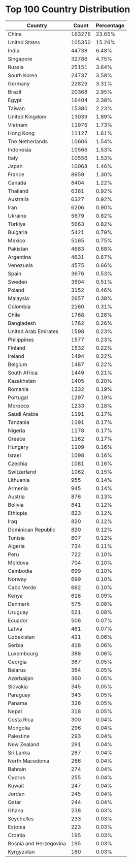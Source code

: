 # Top 100 Country Distribution
| Country | Count | Percentage |
|----|----|----|
| China | 163276 | 23.65% |
| United States | 105350 | 15.26% |
| India | 44738 | 6.48% |
| Singapore | 32786 | 4.75% |
| Russia | 25151 | 3.64% |
| South Korea | 24737 | 3.58% |
| Germany | 22829 | 3.31% |
| Brazil | 20368 | 2.95% |
| Egypt | 16404 | 2.38% |
| Taiwan | 15380 | 2.23% |
| United Kingdom | 13039 | 1.89% |
| Vietnam | 11976 | 1.73% |
| Hong Kong | 11127 | 1.61% |
| The Netherlands | 10606 | 1.54% |
| Indonesia | 10566 | 1.53% |
| Italy | 10556 | 1.53% |
| Japan | 10068 | 1.46% |
| France | 8959 | 1.30% |
| Canada | 8404 | 1.22% |
| Thailand | 6381 | 0.92% |
| Australia | 6327 | 0.92% |
| Iran | 6206 | 0.90% |
| Ukraine | 5679 | 0.82% |
| Türkiye | 5663 | 0.82% |
| Bulgaria | 5421 | 0.79% |
| Mexico | 5165 | 0.75% |
| Pakistan | 4683 | 0.68% |
| Argentina | 4631 | 0.67% |
| Venezuela | 4575 | 0.66% |
| Spain | 3676 | 0.53% |
| Sweden | 3504 | 0.51% |
| Poland | 3152 | 0.46% |
| Malaysia | 2657 | 0.38% |
| Colombia | 2160 | 0.31% |
| Chile | 1768 | 0.26% |
| Bangladesh | 1762 | 0.26% |
| United Arab Emirates | 1598 | 0.23% |
| Philippines | 1577 | 0.23% |
| Finland | 1532 | 0.22% |
| Ireland | 1494 | 0.22% |
| Belgium | 1487 | 0.22% |
| South Africa | 1449 | 0.21% |
| Kazakhstan | 1405 | 0.20% |
| Romania | 1332 | 0.19% |
| Portugal | 1297 | 0.19% |
| Morocco | 1233 | 0.18% |
| Saudi Arabia | 1191 | 0.17% |
| Tanzania | 1191 | 0.17% |
| Nigeria | 1178 | 0.17% |
| Greece | 1162 | 0.17% |
| Hungary | 1109 | 0.16% |
| Israel | 1098 | 0.16% |
| Czechia | 1081 | 0.16% |
| Switzerland | 1062 | 0.15% |
| Lithuania | 955 | 0.14% |
| Armenia | 945 | 0.14% |
| Austria | 876 | 0.13% |
| Bolivia | 841 | 0.12% |
| Ethiopia | 823 | 0.12% |
| Iraq | 820 | 0.12% |
| Dominican Republic | 820 | 0.12% |
| Tunisia | 807 | 0.12% |
| Algeria | 734 | 0.11% |
| Peru | 722 | 0.10% |
| Moldova | 704 | 0.10% |
| Cambodia | 699 | 0.10% |
| Norway | 699 | 0.10% |
| Cabo Verde | 662 | 0.10% |
| Kenya | 618 | 0.09% |
| Denmark | 575 | 0.08% |
| Uruguay | 521 | 0.08% |
| Ecuador | 506 | 0.07% |
| Latvia | 461 | 0.07% |
| Uzbekistan | 421 | 0.06% |
| Serbia | 418 | 0.06% |
| Luxembourg | 388 | 0.06% |
| Georgia | 367 | 0.05% |
| Belarus | 364 | 0.05% |
| Azerbaijan | 360 | 0.05% |
| Slovakia | 345 | 0.05% |
| Paraguay | 343 | 0.05% |
| Panama | 326 | 0.05% |
| Nepal | 318 | 0.05% |
| Costa Rica | 300 | 0.04% |
| Mongolia | 296 | 0.04% |
| Palestine | 293 | 0.04% |
| New Zealand | 291 | 0.04% |
| Sri Lanka | 287 | 0.04% |
| North Macedonia | 286 | 0.04% |
| Bahrain | 274 | 0.04% |
| Cyprus | 255 | 0.04% |
| Kuwait | 247 | 0.04% |
| Jordan | 245 | 0.04% |
| Qatar | 244 | 0.04% |
| Ghana | 238 | 0.03% |
| Seychelles | 233 | 0.03% |
| Estonia | 223 | 0.03% |
| Croatia | 195 | 0.03% |
| Bosnia and Herzegovina | 195 | 0.03% |
| Kyrgyzstan | 180 | 0.03% |
